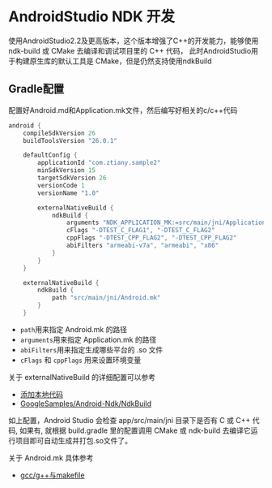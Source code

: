 # AndroidStudio NDK 开发

使用AndroidStudio2.2及更高版本，这个版本增强了C++的开发能力，能够使用 ndk-build 或 CMake 去编译和调试项目里的 C++ 代码，
此时AndroidStudio用于构建原生库的默认工具是 CMake，但是仍然支持使用ndkBuild

## Gradle配置

配置好Android.md和Application.mk文件，然后编写好相关的c/c++代码

```groovy
android {
    compileSdkVersion 26
    buildToolsVersion "26.0.1"

    defaultConfig {
        applicationId "com.ztiany.sample2"
        minSdkVersion 15
        targetSdkVersion 26
        versionCode 1
        versionName "1.0"

        externalNativeBuild {
            ndkBuild {
                arguments "NDK_APPLICATION_MK:=src/main/jni/Application.mk"
                cFlags "-DTEST_C_FLAG1", "-DTEST_C_FLAG2"
                cppFlags "-DTEST_CPP_FLAG2", "-DTEST_CPP_FLAG2"
                abiFilters "armeabi-v7a", "armeabi", "x86"
            }
        }
    }

    externalNativeBuild {
        ndkBuild {
            path "src/main/jni/Android.mk"
        }
    }
```

- `path`用来指定 Android.mk 的路径
- `arguments`用来指定 Application.mk 的路径
- `abiFilters`用来指定生成哪些平台的 .so 文件
- `cFlags` 和 `cppFlags` 用来设置环境变量

关于 externalNativeBuild 的详细配置可以参考

- [添加本地代码](https://developer.android.com/studio/projects/add-native-code.html)
- [GoogleSamples/Android-Ndk/NdkBuild](https://github.com/googlesamples/android-ndk/blob/master-ndkbuild/hello-jni/build.gradle)

如上配置，Android Studio 会检查 app/src/main/jni 目录下是否有 C 或 C++ 代码, 如果有, 就根据 build.gradle 里的配置调用 CMake 或 ndk-build 去编译它运行项目即可自动生成并打包.so文件了。

关于 Android.mk 具体参考

- [gcc/g++与makefile](https://www.jianshu.com/p/9ce282dc3966)
